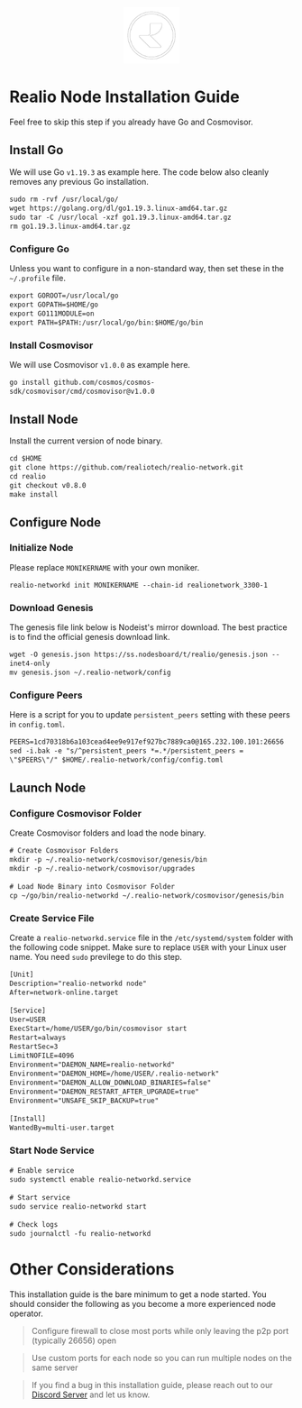 <p align="center">
  <img height="100" height="auto" src="https://raw.githubusercontent.com/Nodesboard/networks/main/logos/realio.png">
</p>



# Realio Node Installation Guide
Feel free to skip this step if you already have Go and Cosmovisor.


## Install Go
We will use Go `v1.19.3` as example here. The code below also cleanly removes any previous Go installation.

```
sudo rm -rvf /usr/local/go/
wget https://golang.org/dl/go1.19.3.linux-amd64.tar.gz
sudo tar -C /usr/local -xzf go1.19.3.linux-amd64.tar.gz
rm go1.19.3.linux-amd64.tar.gz
```

### Configure Go
Unless you want to configure in a non-standard way, then set these in the `~/.profile` file.

```
export GOROOT=/usr/local/go
export GOPATH=$HOME/go
export GO111MODULE=on
export PATH=$PATH:/usr/local/go/bin:$HOME/go/bin
```


### Install Cosmovisor
We will use Cosmovisor `v1.0.0` as example here.

```
go install github.com/cosmos/cosmos-sdk/cosmovisor/cmd/cosmovisor@v1.0.0
```

## Install Node
Install the current version of node binary.

```
cd $HOME
git clone https://github.com/realiotech/realio-network.git
cd realio
git checkout v0.8.0
make install
```

## Configure Node
### Initialize Node
Please replace `MONIKERNAME` with your own moniker.

```
realio-networkd init MONIKERNAME --chain-id realionetwork_3300-1
```

### Download Genesis
The genesis file link below is Nodeist's mirror download. The best practice is to find the official genesis download link.

```
wget -O genesis.json https://ss.nodesboard/t/realio/genesis.json --inet4-only
mv genesis.json ~/.realio-network/config
```

### Configure Peers
Here is a script for you to update `persistent_peers` setting with these peers in `config.toml`.
```
PEERS=1cd70318b6a103cead4ee9e917ef927bc7889ca0@165.232.100.101:26656
sed -i.bak -e "s/^persistent_peers *=.*/persistent_peers = \"$PEERS\"/" $HOME/.realio-network/config/config.toml
```

## Launch Node
### Configure Cosmovisor Folder
Create Cosmovisor folders and load the node binary.

```
# Create Cosmovisor Folders
mkdir -p ~/.realio-network/cosmovisor/genesis/bin
mkdir -p ~/.realio-network/cosmovisor/upgrades

# Load Node Binary into Cosmovisor Folder
cp ~/go/bin/realio-networkd ~/.realio-network/cosmovisor/genesis/bin
```

### Create Service File
Create a `realio-networkd.service` file in the `/etc/systemd/system` folder with the following code snippet. Make sure to replace `USER` with your Linux user name. You need `sudo` previlege to do this step.

```
[Unit]
Description="realio-networkd node"
After=network-online.target

[Service]
User=USER
ExecStart=/home/USER/go/bin/cosmovisor start
Restart=always
RestartSec=3
LimitNOFILE=4096
Environment="DAEMON_NAME=realio-networkd"
Environment="DAEMON_HOME=/home/USER/.realio-network"
Environment="DAEMON_ALLOW_DOWNLOAD_BINARIES=false"
Environment="DAEMON_RESTART_AFTER_UPGRADE=true"
Environment="UNSAFE_SKIP_BACKUP=true"

[Install]
WantedBy=multi-user.target
```

### Start Node Service
```
# Enable service
sudo systemctl enable realio-networkd.service

# Start service
sudo service realio-networkd start

# Check logs
sudo journalctl -fu realio-networkd
```

# Other Considerations
This installation guide is the bare minimum to get a node started. You should consider the following as you become a more experienced node operator.



> Configure firewall to close most ports while only leaving the p2p port (typically 26656) open

> Use custom ports for each node so you can run multiple nodes on the same server

> If you find a bug in this installation guide, please reach out to our [Discord Server](https://discord.gg/yV2nEunsTY) and let us know.
